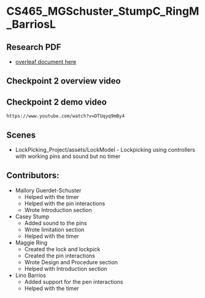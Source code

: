 # CS465_MGSchuster_StumpC_RingM_BarriosL

  ## Research PDF
  * [overleaf document here](https://www.overleaf.com/read/msxcfwxjstyy#edbfe8)
 
  ## Checkpoint 2 overview video

  ## Checkpoint 2 demo video
    https://www.youtube.com/watch?v=DTUqyq9mBy4
  ## Scenes
  * LockPicking_Project/assets/LockModel - Lockpicking using controllers with working pins and sound but no timer

  ## Contributors:

* Mallory Guerdet-Schuster
  * Helped with the timer
  * Helped with the pin interactions
  * Wrote Introduction section
* Casey Stump
  * Added sound to the pins
  * Wrote limitation section
  * Helped with the timer
* Maggie Ring
  * Created the lock and lockpick
  * Created the pin interactions
  * Wrote Design and Procedure section
  * Helped with Introduction section
* Lino Barrios
  * Added support for the pen interactions
  * Helped with the timer

